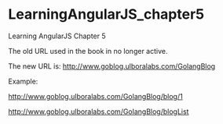 # LearningAngularJS_chapter5
Learning AngularJS Chapter 5

The old URL used in the book in no longer active.

The new URL is: http://www.goblog.ulboralabs.com/GolangBlog

Example: 

http://www.goblog.ulboralabs.com/GolangBlog/blog/1

http://www.goblog.ulboralabs.com/GolangBlog/blogList
